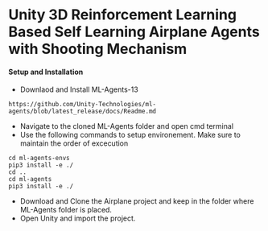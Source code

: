 # Unity 3D Reinforcement Learning Based Self Learning Airplane Agents with Shooting Mechanism

#### Setup and Installation
 - Downlaod and Install ML-Agents-13
 
  `https://github.com/Unity-Technologies/ml-agents/blob/latest_release/docs/Readme.md`
  
 - Navigate to the cloned ML-Agents folder and open cmd terminal
 - Use the following commands to setup environement. Make sure to maintain the order of excecution
 
 `cd ml-agents-envs ` <br/>
`pip3 install -e ./ ` <br/>
`cd .. ` <br/>
`cd ml-agents ` <br/>
`pip3 install -e ./`

 - Download and Clone the Airplane project and keep in the folder where ML-Agents folder is placed.
 - Open Unity and import the project.
